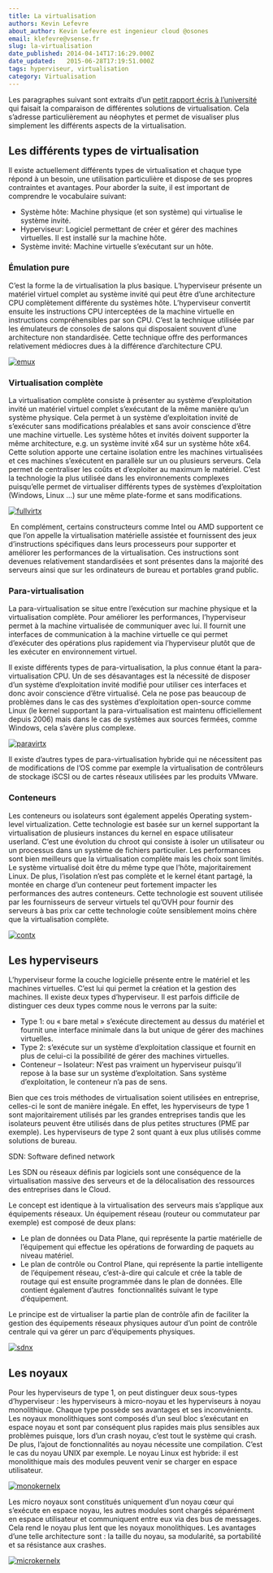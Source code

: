 ```yaml
---
title: La virtualisation
authors: Kevin Lefevre
about_author: Kevin Lefevre est ingenieur cloud @osones
email: klefevre@vsense.fr
slug: la-virtualisation
date_published: 2014-04-14T17:16:29.000Z
date_updated:   2015-06-28T17:19:51.000Z
tags: hyperviseur, virtualisation
category: Virtualisation
---
```



Les paragraphes suivant sont extraits d’un [petit rapport écris à l’université](https://drive.google.com/file/d/0B-y_lX94BMsQZ2dIZnJQNUVxcmM/edit?usp=sharing) qui faisait la comparaison de différentes solutions de virtualisation. Cela s’adresse particulièrement au néophytes et permet de visualiser plus simplement les différents aspects de la virtualisation.


## Les différents types de virtualisation

Il existe actuellement différents types de virtualisation et chaque type répond à un besoin, une utilisation particulière et dispose de ses propres contraintes et avantages. Pour aborder la suite, il est important de comprendre le vocabulaire suivant:

- Système hôte: Machine physique (et son système) qui virtualise le système invité.
- Hyperviseur: Logiciel permettant de créer et gérer des machines virtuelles. Il est installé sur la machine hôte.
- Système invité: Machine virtuelle s’exécutant sur un hôte.

### Émulation pure

C’est la forme la de virtualisation la plus basique. L’hyperviseur présente un matériel virtuel complet au système invité qui peut être d’une architecture CPU complètement différente du systèmes hôte. L’hyperviseur convertit ensuite les instructions CPU interceptées de la machine virtuelle en instructions compréhensibles par son CPU. C’est la technique utilisée par les émulateurs de consoles de salons qui disposaient souvent d’une architecture non standardisée. Cette technique offre des performances relativement médiocres dues à la différence d’architecture CPU.

[![emux](http://res.cloudinary.com/vsense/image/upload/v1435508390/emux_tkiyiw.png)](http://res.cloudinary.com/vsense/image/upload/v1435508390/emux_tkiyiw.png)

### Virtualisation complète

La virtualisation complète consiste à présenter au système d’exploitation invité un matériel virtuel complet s’exécutant de la même manière qu’un système physique. Cela permet à un système d’exploitation invité de s’exécuter sans modifications préalables et sans avoir conscience d’être une machine virtuelle. Les système hôtes et invités doivent supporter la même architecture, e.g. un système invité x64 sur un système hôte x64. Cette solution apporte une certaine isolation entre les machines virtualisées et ces machines s’exécutent en parallèle sur un ou plusieurs serveurs. Cela permet de centraliser les coûts et d’exploiter au maximum le matériel. C’est la technologie la plus utilisée dans les environnements complexes puisqu’elle permet de virtualiser différents types de systèmes d’exploitation (Windows, Linux …) sur une même plate-forme et sans modifications.

[![fullvirtx](http://res.cloudinary.com/vsense/image/upload/v1435508389/fullvirtx_xvaoft.png)](http://res.cloudinary.com/vsense/image/upload/v1435508389/fullvirtx_xvaoft.png)

 En complément, certains constructeurs comme Intel ou AMD supportent ce que l’on appelle la virtualisation matérielle assistée et fournissent des jeux d’instructions spécifiques dans leurs processeurs pour supporter et améliorer les performances de la virtualisation. Ces instructions sont devenues relativement standardisées et sont présentes dans la majorité des serveurs ainsi que sur les ordinateurs de bureau et portables grand public.

### Para-virtualisation

La para-virtualisation se situe entre l’exécution sur machine physique et la virtualisation complète. Pour améliorer les performances, l’hyperviseur permet à la machine virtualisée de communiquer avec lui. Il fournit une interfaces de communication à la machine virtuelle ce qui permet d’exécuter des opérations plus rapidement via l’hyperviseur plutôt que de les exécuter en environnement virtuel.

Il existe différents types de para-virtualisation, la plus connue étant la para-virtualisation CPU. Un de ses désavantages est la nécessité de disposer d’un système d’exploitation invité modifié pour utiliser ces interfaces et donc avoir conscience d’être virtualisé. Cela ne pose pas beaucoup de problèmes dans le cas des systèmes d’exploitation open-source comme Linux (le kernel supportant la para-virtualisation est maintenu officiellement depuis 2006) mais dans le cas de systèmes aux sources fermées, comme Windows, cela s’avère plus complexe.

[![paravirtx](http://res.cloudinary.com/vsense/image/upload/v1435508387/paravirtx_gfj2zt.png)](http://res.cloudinary.com/vsense/image/upload/v1435508387/paravirtx_gfj2zt.png)

Il existe d’autres types de para-virtualisation hybride qui ne nécessitent pas de modifications de l’OS comme par exemple la virtualisation de contrôleurs de stockage iSCSI ou de cartes réseaux utilisées par les produits VMware.

### Conteneurs

Les conteneurs ou isolateurs sont également appelés Operating system-level virtualization. Cette technologie est basée sur un kernel supportant la virtualisation de plusieurs instances du kernel en espace utilisateur userland. C’est une évolution du chroot qui consiste à isoler un utilisateur ou un processus dans un système de fichiers particulier. Les performances sont bien meilleurs que la virtualisation complète mais les choix sont limités. Le système virtualisé doit être du même type que l’hôte, majoritairement Linux. De plus, l’isolation n’est pas complète et le kernel étant partagé, la montée en charge d’un conteneur peut fortement impacter les performances des autres conteneurs. Cette technologie est souvent utilisée par les fournisseurs de serveur virtuels tel qu’OVH pour fournir des serveurs à bas prix car cette technologie coûte sensiblement moins chère que la virtualisation complète.

[![contx](http://res.cloudinary.com/vsense/image/upload/v1435508391/contx_nqef7p.png)](http://res.cloudinary.com/vsense/image/upload/v1435508391/contx_nqef7p.png)


## Les hyperviseurs

L’hyperviseur forme la couche logicielle présente entre le matériel et les machines virtuelles. C’est lui qui permet la création et la gestion des machines. Il existe deux types d’hyperviseur. Il est parfois difficile de distinguer ces deux types comme nous le verrons par la suite:

- Type 1: ou « bare metal » s’exécute directement au dessus du matériel et fournit une interface minimale dans la but unique de gérer des machines virtuelles.
- Type 2: s’exécute sur un système d’exploitation classique et fournit en plus de celui-ci la possibilité de gérer des machines virtuelles.
- Conteneur – Isolateur: N’est pas vraiment un hyperviseur puisqu’il repose à la base sur un système d’exploitation. Sans système d’exploitation, le conteneur n’a pas de sens.

Bien que ces trois méthodes de virtualisation soient utilisées en entreprise, celles-ci le sont de manière inégale. En effet, les hyperviseurs de type 1 sont majoritairement utilisés par les grandes entreprises tandis que les isolateurs peuvent être utilisés dans de plus petites structures (PME par exemple). Les hyperviseurs de type 2 sont quant à eux plus utilisés comme solutions de bureau.

SDN: Software defined network

Les SDN ou réseaux définis par logiciels sont une conséquence de la virtualisation massive des serveurs et de la délocalisation des ressources des entreprises dans le Cloud.

Le concept est identique à la virtualisation des serveurs mais s’applique aux équipements réseaux. Un équipement réseau (routeur ou commutateur par exemple) est composé de deux plans:

- Le plan de données ou Data Plane, qui représente la partie matérielle de l’équipement qui effectue les opérations de forwarding de paquets au niveau matériel.
- Le plan de contrôle ou Control Plane, qui représente la partie intelligente de l’équipement réseau, c’est-à-dire qui calcule et crée la table de routage qui est ensuite programmée dans le plan de données. Elle contient également d’autres  fonctionnalités suivant le type d’équipement.

Le principe est de virtualiser la partie plan de contrôle afin de faciliter la gestion des équipements réseaux physiques autour d’un point de contrôle centrale qui va gérer un parc d’équipements physiques.

[![sdnx](http://res.cloudinary.com/vsense/image/upload/v1435508387/sdnx_h9ha78.png)](http://res.cloudinary.com/vsense/image/upload/v1435508387/sdnx_h9ha78.png)


## Les noyaux

Pour les hyperviseurs de type 1, on peut distinguer deux sous-types d’hyperviseur : les hyperviseurs à micro-noyau et les hyperviseurs à noyau monolithique. Chaque type possède ses avantages et ses inconvénients. Les noyaux monolithiques sont composés d’un seul bloc s’exécutant en espace noyau et sont par conséquent plus rapides mais plus sensibles aux problèmes puisque, lors d’un crash noyau, c’est tout le système qui crash. De plus, l’ajout de fonctionnalités au noyau nécessite une compilation. C’est le cas du noyau UNIX par exemple. Le noyau Linux est hybride: il est monolithique mais des modules peuvent venir se charger en espace utilisateur.

[![monokernelx](http://res.cloudinary.com/vsense/image/upload/v1435508388/monokernelx_u2nvhq.png)](http://res.cloudinary.com/vsense/image/upload/v1435508388/monokernelx_u2nvhq.png)

Les micro noyaux sont constitués uniquement d’un noyau cœur qui s’exécute en espace noyau, les autres modules sont chargés séparément en espace utilisateur et communiquent entre eux via des bus de messages. Cela rend le noyau plus lent que les noyaux monolithiques. Les avantages d’une telle architecture sont : la taille du noyau, sa modularité, sa portabilité et sa résistance aux crashes.

[![microkernelx](http://res.cloudinary.com/vsense/image/upload/v1435508389/microkernelx_mjawzt.png)](http://res.cloudinary.com/vsense/image/upload/v1435508389/microkernelx_mjawzt.png)



